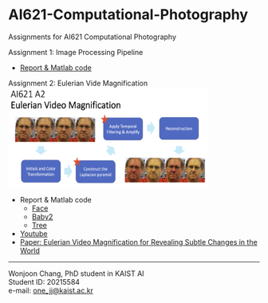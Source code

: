 # AI621-Computational-Photography
Assignments for AI621 Computational Photography

Assignment 1: Image Processing Pipeline
- [Report & Matlab code](https://onejoon.github.io/AI621-Computational-Photography/A1/A1_20215584.html)

Assignment 2: Eulerian Vide Magnification
<img src="./A2/A2-overview.png" width="400" height="200">
- Report & Matlab code
  - [Face](https://onejoon.github.io/AI621-Computational-Photography/A2/A2_20215584_face.html)
  - [Baby2](https://onejoon.github.io/AI621-Computational-Photography/A2/A2_20215584_baby.html)
  - [Tree](https://onejoon.github.io/AI621-Computational-Photography/A2/A2_20215584_tree.html)
- [Youtube](https://youtu.be/mnL_L9QnCP0)
- [Paper: Eulerian Video Magnification for Revealing Subtle Changes in the World](http://people.csail.mit.edu/mrub/papers/vidmag.pdf)

---
Wonjoon Chang, PhD student in KAIST AI\
Student ID: 20215584\
e-mail: one_jj@kaist.ac.kr
